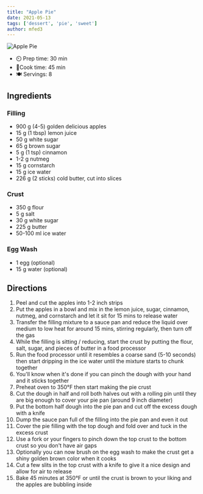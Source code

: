```yaml
---
title: "Apple Pie"
date: 2021-05-13
tags: ['dessert', 'pie', 'sweet']
author: mfed3
---
```


![Apple Pie](/pix/apple-pie.webp)

- ⏲️ Prep time: 30 min
- 🍳Cook time: 45 min
- 🍽️ Servings: 8

## Ingredients

### Filling

- 900 g (4-5) golden delicious apples
- 15 g (1 tbsp) lemon juice
- 50 g white sugar
- 65 g brown sugar
- 5 g (1 tsp) cinnamon
- 1-2 g nutmeg
- 15 g cornstarch
- 15 g ice water
- 226 g (2 sticks) cold butter, cut into slices

### Crust

- 350 g flour
- 5 g salt
- 30 g white sugar
- 225 g butter
- 50-100 ml ice water

### Egg Wash

- 1 egg (optional)
- 15 g water (optional)

## Directions

1. Peel and cut the apples into 1-2 inch strips
2. Put the apples in a bowl and mix in the lemon juice, sugar, cinnamon, nutmeg, and cornstarch and let it sit for 15 mins to release water
3. Transfer the filling mixture to a sauce pan and reduce the liquid over medium to low heat for around 15 mins, stirring regularly, then turn off the gas
4. While the filling is sitting / reducing, start the crust by putting the flour, salt, sugar, and pieces of butter in a food processor
5. Run the food processor until it resembles a coarse sand (5-10 seconds) then start dripping in the ice water until the mixture starts to chunk together
6. You'll know when it's done if you can pinch the dough with your hand and it sticks together
7. Preheat oven to 350°F then start making the pie crust
8.  Cut the dough in half and roll both halves out with a rolling pin until they are big enough to cover your pie pan (around 9 inch diameter)
9.  Put the bottom half dough into the pie pan and cut off the excess dough with a knife
10. Dump the sauce pan full of the filling into the pie pan and even it out
11. Cover the pie filling with the top dough and fold over and tuck in the excess crust
12. Use a fork or your fingers to pinch down the top crust to the bottom crust so you don't have air gaps
13. Optionally you can now brush on the egg wash to make the crust get a shiny golden brown color when it cooks
14. Cut a few slits in the top crust with a knife to give it a nice design and allow for air to release
15. Bake 45 minutes at 350°F or until the crust is brown to your liking and the apples are bubbling inside
